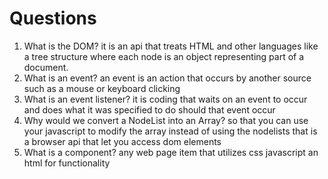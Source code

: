 # Questions

1. What is the DOM?
it is an api that treats HTML and other languages like a tree structure where each node is an object representing part of a document.
2. What is an event?
an event is an action that occurs by another source such as a mouse or keyboard clicking
3. What is an event listener?
it is coding that waits on an event to occur and does what it was specified to do should that event occur
4. Why would we convert a NodeList into an Array?
so that you can use your javascript to modify the array instead of using the nodelists that is a browser api that let you access dom elements
5. What is a component? 
any web page item that utilizes css javascript an html for functionality